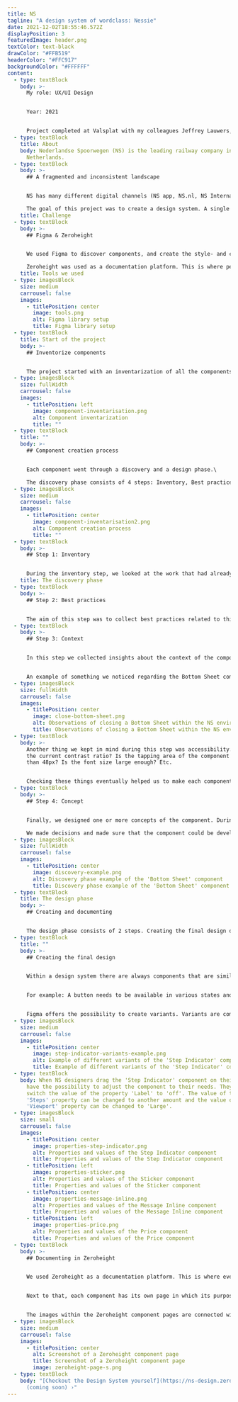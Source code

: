 ```yaml
---
title: NS
tagline: "A design system of wordclass: Nessie"
date: 2021-12-02T18:55:46.572Z
displayPosition: 3
featuredImage: header.png
textColor: text-black
drawColor: "#FFB519"
headerColor: "#FFC917"
backgroundColor: "#FFFFFF"
content:
  - type: textBlock
    body: >-
      My role: UX/UI Design


      Year: 2021


      Project completed at Valsplat with my colleagues Jeffrey Lauwers, Niek van Bijnen (UX Designers), and Julian Neef (Design evangelist).
  - type: textBlock
    title: About
    body: Nederlandse Spoorwegen (NS) is the leading railway company in The
      Netherlands.
  - type: textBlock
    body: >-
      ## A fragmented and inconsistent landscape


      NS has many different digital channels (NS app, NS.nl, NS International). Channels that were created independently of each other. Over time, this caused a fragmented and inconsistent digital landscape.\

      The goal of this project was to create a design system. A single design language available for all designers and developers working on NS products.
    title: Challenge
  - type: textBlock
    body: >-
      ## Figma & Zeroheight


      We used Figma to discover components, and create the style- and component libraries for web and app.\

      Zeroheight was used as a documentation platform. This is where per component its purpose, best practices, and accessibility and copy guidelines were documented.
    title: Tools we used
  - type: imagesBlock
    size: medium
    carrousel: false
    images:
      - titlePosition: center
        image: tools.png
        alt: Figma library setup
        title: Figma library setup
  - type: textBlock
    title: Start of the project
    body: >-
      ## Inventorize components


      The project started with an inventarization of all the components and fundamentals that lived within the digital channels of NS.
  - type: imagesBlock
    size: fullWidth
    carrousel: false
    images:
      - titlePosition: left
        image: component-inventarisation.png
        alt: Component inventarization
        title: ""
  - type: textBlock
    title: ""
    body: >-
      ## Component creation process


      Each component went through a discovery and a design phase.\

      The discovery phase consists of 4 steps: Inventory, Best practices, Context, Concept.
  - type: imagesBlock
    size: medium
    carrousel: false
    images:
      - titlePosition: center
        image: component-inventarisation2.png
        alt: Component creation process
        title: ""
  - type: textBlock
    body: >-
      ## Step 1: Inventory


      During the inventory step, we looked at the work that had already been done for this component. What does the current component look like in Figma. And which variations of the component do we encounter within the NS environments. For this we looked at the NS Android & iOS apps and the NS website. We captured screenshots of the component and placed them under the 'inventory' step in Figma.
    title: The discovery phase
  - type: textBlock
    body: >-
      ## Step 2: Best practices


      The aim of this step was to collect best practices related to this component. For this we used a variety of sources such as nngroup.com, material design, iOS guidelines and component.gallery. This last source is a collection of all kinds of different design systems from brands such as Uber, IBM and Salesforce.
  - type: textBlock
    body: >-
      ## Step 3: Context


      In this step we collected insights about the context of the component usage from designers, developers and research. We looked at the insights we gathered and wrote down questions and things we noticed. 


      An example of something we noticed regarding the Bottom Sheet component was that there were a lot of different ways of closing the Bottom Sheet. In some cases the 'close' icon was positioned within the right top corner of the Bottom Sheet. While in other cases it was positioned right above the right top corner outside the Bottom Sheet.
  - type: imagesBlock
    size: fullWidth
    carrousel: false
    images:
      - titlePosition: center
        image: close-bottom-sheet.png
        alt: Observations of closing a Bottom Sheet within the NS environments
        title: Observations of closing a Bottom Sheet within the NS environments
  - type: textBlock
    body: >-
      Another thing we kept in mind during this step was accessibility. What is
      the current contrast ratio? Is the tapping area of the component smaller
      than 48px? Is the font size large enough? Etc. 


      Checking these things eventually helped us to make each component compliance with the WCAG2.0 guidelines. And as a result that the NS environments can be used by everyone.
  - type: textBlock
    body: >-
      ## Step 4: Concept


      Finally, we designed one or more concepts of the component. During a weekly component review session with designers and developers from NS, we answered the questions from step 3. 

      We made decisions and made sure that the component could be developed for iOS, Android, and web.
  - type: imagesBlock
    size: fullWidth
    carrousel: false
    images:
      - titlePosition: center
        image: discovery-example.png
        alt: Discovery phase example of the 'Bottom Sheet' component
        title: Discovery phase example of the 'Bottom Sheet' component
  - type: textBlock
    title: The design phase
    body: >-
      ## Creating and documenting


      The design phase consists of 2 steps. Creating the final design of the component and publishing it in the Figma NS library. And documenting the guidelines and best practices of the component in Zeroheight.
  - type: textBlock
    title: ""
    body: >-
      ## Creating the final design


      Within a design system there are always components that are similar to each other, with only slight differences.


      For example: A button needs to be available in various states and sizes, and with or without icon etc.


      Figma offers the possibility to create variants. Variants are component combinations that can be grouped as a single component set. A set contains components with different properties and the values of an instance can be configured.
  - type: imagesBlock
    size: medium
    carrousel: false
    images:
      - titlePosition: center
        image: step-indicator-variants-example.png
        alt: Example of different variants of the 'Step Indicator' component
        title: Example of different variants of the 'Step Indicator' component
  - type: textBlock
    body: When NS designers drag the 'Step Indicator' component on their canvas they
      have the possibility to adjust the component to their needs. They can
      switch the value of the property 'Label' to 'off'. The value of the
      'Steps' property can be changed to another amount and the value of the
      'Viewport' property can be changed to 'Large'.
  - type: imagesBlock
    size: small
    carrousel: false
    images:
      - titlePosition: center
        image: properties-step-indicator.png
        alt: Properties and values of the Step Indicator component
        title: Properties and values of the Step Indicator component
      - titlePosition: left
        image: properties-sticker.png
        alt: Properties and values of the Sticker component
        title: Properties and values of the Sticker component
      - titlePosition: center
        image: properties-message-inline.png
        alt: Properties and values of the Message Inline component
        title: Properties and values of the Message Inline component
      - titlePosition: left
        image: properties-price.png
        alt: Properties and values of the Price component
        title: Properties and values of the Price component
  - type: textBlock
    body: >-
      ## Documenting in Zeroheight


      We used Zeroheight as a documentation platform. This is where everything about the design system is documented: A starting guide for designers and developers, Design principles, and Accessibility guidelines. 


      Next to that, each component has its own page in which its purpose, best practices, and accessibility and copy guidelines are documented. In this way, designers of NS get to know which component they can use for the use case they're working on.


      The images within the Zeroheight component pages are connected with a Figma documentation file. In this way, when a component in the Figma library changes, the changes will be pushed to the Zeroheight environment too.
  - type: imagesBlock
    size: medium
    carrousel: false
    images:
      - titlePosition: center
        alt: Screenshot of a Zeroheight component page
        title: Screenshot of a Zeroheight component page
        image: zeroheight-page-s.png
  - type: textBlock
    body: "[Checkout the Design System yourself](https://ns-design.zeroheight.com/)
      (coming soon) ›"
---
```

